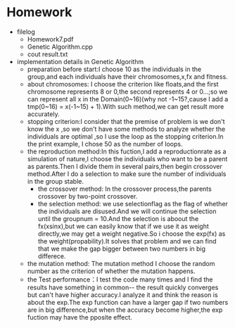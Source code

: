 # Homework
* filelog
  * Homework7.pdf
  * Genetic Algorithm.cpp
  * cout result.txt
* implementation details in Genetic Algorithm
  * preparation before start:I choose 10 as the individuals in the group,and each individuals have their chromosomes,x,fx and fitness.
  * about chromosomes: I choose the criterion like floats,and the first chromosome represents 8 or 0,the second represents 4 or 0...;so we can represent all x in the Domain(0~16)(why not -1~15?,cause I add a tmp(0~16) = x(-1~15) + 1).With such method,we can get result more accurately.
  * stopping criterion:I consider that the premise of problem is we don't know the x ,so we don't have some methods to analyze whether the individuals are optimal
  ,so I use the loop as the stopping criterion.In the print example, I chose 50 as the number of loops.
  *  the reproduction method:In this fuction,I add a reproductionrate as a simulation of nature,I choose the individuals who want to be a parent as parents.Then I divide
  them in several pairs,then begin crossover method.After I do a selection to make sure the number of individuals in the group stable.
     * the crossover method: In the crossover process,the parents crossover by two-point crossover.
     * the selection method: we use selectionflag as the flag of whether the individuals are disused.And we will continue the selection until the groupnum = 10.And the selection is aboout the fx(xsinx),but we can easily know that if we use it as weight directly,we may get a weight negative.So i choose the exp(fx) as the weight(propability).It solves that problem and we can find that we make the gap bigger between two numbers in big differece.
  * the mutation method: The mutation method I choose the random number as the criterion of whether the mutation happens.
  * the Test performance：I test the code many times and I find the results have something in common-- the result quickly converges but can't have higher accuracy.I analyze it and think the reason is about the exp.The exp function can have a larger gap if two numbers are in big difference,but when the accuracy become higher,the exp fuction may have the pposite effect.
      
     
